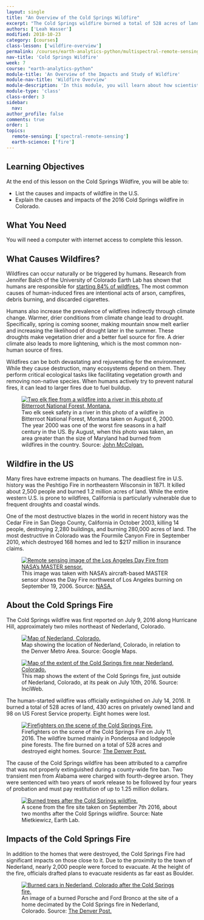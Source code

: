 ```yaml
---
layout: single
title: "An Overview of the Cold Springs Wildfire"
excerpt: "The Cold Springs wildfire burned a total of 528 acres of land between July 9, 2016 and July 14, 2016. Learn more about this wildfire and how scientists study wildfire using both field and remote sensing methods."
authors: ['Leah Wasser']
modified: 2018-10-23
category: [courses]
class-lesson: ['wildfire-overview']
permalink: /courses/earth-analytics-python/multispectral-remote-sensing-in-python/intro-wildfires/
nav-title: 'Cold Springs Wildfire'
week: 7
course: "earth-analytics-python"
module-title: 'An Overview of the Impacts and Study of Wildfire'
module-nav-title: 'Wildfire Overview'
module-description: 'In this module, you will learn about how scientists study the impacts of wildfire using field surveys and remote sensing. You will also learn about the Cold Springs wildfire, which burned 528 acres near Nederland, Colorado, in July 2016.'
module-type: 'class'
class-order: 3
sidebar:
  nav:
author_profile: false
comments: true
order: 1
topics:
  remote-sensing: ['spectral-remote-sensing']
  earth-science: ['fire']
---
```

<div class='notice--success' markdown="1">

## <i class="fa fa-graduation-cap" aria-hidden="true"></i> Learning Objectives

At the end of this lesson on the Cold Springs Wildfire, you will be able to:

* List the causes and impacts of wildfire in the U.S.
* Explain the causes and impacts of the 2016 Cold Springs wildfire in Colorado. 


## <i class="fa fa-check-square-o fa-2" aria-hidden="true"></i> What You Need

You will need a computer with internet access to complete this lesson.

</div>

## What Causes Wildfires?

Wildfires can occur naturally or be triggered by humans. Research from Jennifer Balch of the University of Colorado Earth Lab has shown that humans are responsible for <a href="http://www.sciencemag.org/news/2017/09/who-starting-all-those-wildfires-we-are" target="_blank">starting 84% of wildfires.</a> The most common causes of human-induced fires are intentional acts of arson, campfires, debris burning, and discarded cigarettes.

Humans also increase the prevalence of wildfires indirectly through climate change. Warmer, drier conditions from climate change lead to drought. Specifically, spring is coming sooner, making mountain snow melt earlier and increasing the likelihood of drought later in the summer. These droughts make vegetation drier and a better fuel source for fire. A drier climate also leads to more lightening, which is the most common non-human source of fires.

Wildfires can be both devastating and rejuvenating for the environment. While they cause destruction, many ecosystems depend on them. They perform critical ecological tasks like facilitating vegetation growth and removing non-native species. When humans actively try to prevent natural fires, it can lead to larger fires due to fuel buildup. 

<figure>
  <a href="{{ site.url }}/images/courses/earth-analytics/science/cold-springs-fire/animals-fleeing-wildfire-montana-cold-springs-fire.jpg">
    <img src="{{ site.url }}/images/courses/earth-analytics/science/cold-springs-fire/animals-fleeing-wildfire-montana-cold-springs-fire.jpg" alt="Two elk flee from a wildfire into a river in this photo of Bitterroot National Forest, Montana.">
  </a>
  <figcaption>Two elk seek safety in a river in this photo of a wildfire in Bitterroot National Forest, Montana taken on August 6, 2000. The year 2000 was one of the worst fire seasons in a half century in the US. By August, when this photo was taken, an area greater than the size of Maryland had burned from wildfires in the country. Source: <a href="https://earthobservatory.nasa.gov/IOTD/view.php?id=843" target="_blank">John McColgan.</a>
  </figcaption>
</figure>

## Wildfire in the US 

Many fires have extreme impacts on humans. The deadliest fire in U.S. history was the Peshtigo Fire in northeastern Wisconsin in 1871. It killed about 2,500 people and burned 1.2 million acres of land. While the entire western U.S. is prone to wildfires, California is particularly vulnerable due to frequent droughts and coastal winds. 

One of the most destructive blazes in the world in recent history was the Cedar Fire in San Diego County, California in October 2003, killing 14 people, destroying 2,280 buildings, and burning 280,000 acres of land. The most destructive in Colorado was the Fourmile Canyon Fire in September 2010, which destroyed 168 homes and led to $217 million in insurance claims. 

<figure>
  <a href="{{ site.url }}/images/courses/earth-analytics/science/cold-springs-fire/los-angeles-day-fire-nasa-satellite-image-cold-springs-fire.jpg">
    <img src="{{ site.url }}/images/courses/earth-analytics/science/cold-springs-fire/los-angeles-day-fire-nasa-satellite-image-cold-springs-fire.jpg" alt="Remote sensing image of the Los Angeles Day Fire from NASA’s MASTER sensor.">
  </a>
  <figcaption>This image was taken with NASA’s aircraft-based MASTER sensor shows the Day Fire northwest of Los Angeles burning on September 19, 2006. Source: <a href="https://earthobservatory.nasa.gov/NaturalHazards/view.php?id=17339" target="_blank">NASA.</a>
  </figcaption>
</figure>

## About the Cold Springs Fire

The Cold Springs wildfire was first reported on July 9, 2016 along Hurricane Hill, approximately two miles northeast of Nederland, Colorado. 

<figure>
  <a href="{{ site.url }}/images/courses/earth-analytics/science/cold-springs-fire/map-nederland-cold-springs-fire.png">
    <img src="{{ site.url }}/images/courses/earth-analytics/science/cold-springs-fire/map-nederland-cold-springs-fire.png" alt="Map of Nederland, Colorado.">
  </a>
  <figcaption>Map showing the location of Nederland, Colorado, in relation to the Denver Metro Area. Source: Google Maps.
  </figcaption>
</figure>

<figure>
  <a href="{{ site.url }}/images/courses/earth-analytics/science/cold-springs-fire/map-extent-of-cold-springs-fire.jpg">
    <img src="{{ site.url }}/images/courses/earth-analytics/science/cold-springs-fire/map-extent-of-cold-springs-fire.jpg" alt="Map of the extent of the Cold Springs fire near Nederland, Colorado.">
  </a>
  <figcaption>This map shows the extent of the Cold Springs fire, just outside of Nederland, Colorado, at its peak on July 10th, 2016. Source: InciWeb.
  </figcaption>
</figure>

The human-started wildfire was officially extinguished on July 14, 2016. It burned a total of 528 acres of land, 430 acres on privately owned land and 98 on US Forest Service property. Eight homes were lost.

<figure>
  <a href="{{ site.url }}/images/courses/earth-analytics/science/cold-springs-fire/firefighters-on-scene-of-cold-springs-fire.jpg">
    <img src="{{ site.url }}/images/courses/earth-analytics/science/cold-springs-fire/firefighters-on-scene-of-cold-springs-fire.jpg" alt="Firefighters on the scene of the Cold Springs Fire.">
  </a>
  <figcaption>Firefighters on the scene of the Cold Springs Fire on July 11, 2016. The wildfire burned mainly in Ponderosa and lodgepole pine forests. The fire burned on a total of 528 acres and destroyed eight homes. Source: <a href="https://www.denverpost.com/2016/07/13/cold-springs-fire-wednesday/" target="_blank">The Denver Post.</a>
  </figcaption>
</figure>

The cause of the Cold Springs wildfire has been attributed to a campfire that was not properly extinguished during a county-wide fire ban. Two transient men from Alabama were charged with fourth-degree arson. They were sentenced with two years of work release to be followed by four years of probation and must pay restitution of up to 1.25 million dollars. 

<figure>
  <a href="{{ site.url }}/images/courses/earth-analytics/science/cold-springs-fire/burned-trees-cold-springs-fire.jpg">
    <img src="{{ site.url }}/images/courses/earth-analytics/science/cold-springs-fire/burned-trees-cold-springs-fire.jpg" alt="Burned trees after the Cold Springs wildfire.">
  </a>
  <figcaption>A scene from the fire site taken on September 7th 2016, about two months after the Cold Springs wildfire. Source: Nate Mietkiewicz, Earth Lab.
  </figcaption>
</figure>


## Impacts of the Cold Springs Fire

In addition to the homes that were destroyed, the Cold Springs Fire had significant impacts on those close to it. Due to the proximity to the town of Nederland, nearly 2,000 people were forced to evacuate. At the height of the fire, officials drafted plans to evacuate residents as far east as Boulder.

<figure>
  <a href="{{ site.url }}/images/courses/earth-analytics/science/cold-springs-fire/burned-cars-cold-springs-fire.jpg">
    <img src="{{ site.url }}/images/courses/earth-analytics/science/cold-springs-fire/burned-cars-cold-springs-fire.jpg" alt="Burned cars in Nederland, Colorado after the Cold Springs fire.">
  </a>
  <figcaption>An image of a burned Porsche and Ford Bronco at the site of a home decimated by the Cold Springs fire in Nederland, Colorado. Source: <a href="https://www.denverpost.com/2016/07/13/cold-springs-fire-wednesday/" target="_blank">The Denver Post.</a>
  </figcaption>
</figure>
